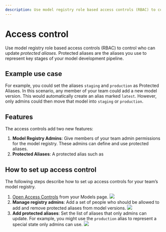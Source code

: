```yaml
---
description: Use model registry role based access controls (RBAC) to control who can update protected aliases.
---
```


# Access control

Use model registry role based access controls (RBAC) to control who can update *protected aliases*. Protected aliases are the aliases you use to represent key stages of your model development pipeline.

## Example use case
For example, you could set the aliases `staging` and `production` as Protected Aliases. In this scenario, any member of your team could add a new model version. This would automatically create an alias marked `latest`. However, only admins could then move that model into `staging` or `production`.

## Features
The access controls add two new features:
1. **Model Registry Admins**: Give members of your team admin permissions for the model registry. These admins can define and use protected aliases.
2. **Protected Aliases**: A protected alias such as 


## How to set up access control
The following steps describe how to set up access controls for your team’s model registry.

1. [Open Access Controls](https://wandb.ai/registry/model/access-control) from your Models page.
![](/images/models/access_controls_button.gif)
2. **Manage registry admins**: Add a set of people who should be allowed to add and remove protected aliases from model versions.
![](/images/models/access_controls_admins.gif)
3. **Add protected aliases**: Set the list of aliases that only admins can update. For example, you might use the `production` alias to represent a special state only admins can use.
![](/images/models/access_controls_add_protected_aliases.gif)